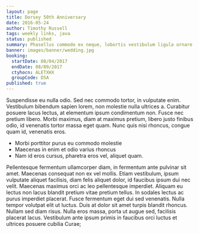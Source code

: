 ```yaml
---
layout: page
title: Dorsey 50th Anniversary
date: 2016-05-24
author: Timothy Russell
tags: weekly links, java
status: published
summary: Phasellus commodo ex neque, lobortis vestibulum ligula ornare vitae. Suspendisse.
banner: images/banner/wedding.jpg
booking:
  startDate: 08/04/2017
  endDate: 08/09/2017
  ctyhocn: ALETXHX
  groupCode: D5A
published: true
---
```

Suspendisse eu nulla odio. Sed nec commodo tortor, in vulputate enim. Vestibulum bibendum sapien lorem, non molestie nulla ultrices a. Curabitur posuere lacus lectus, at elementum ipsum condimentum non. Fusce nec pretium libero. Morbi maximus, diam at maximus pretium, libero justo finibus odio, id venenatis tortor massa eget quam. Nunc quis nisi rhoncus, congue quam id, venenatis eros.

* Morbi porttitor purus eu commodo molestie
* Maecenas in enim et odio varius rhoncus
* Nam id eros cursus, pharetra eros vel, aliquet quam.

Pellentesque fermentum ullamcorper diam, in fermentum ante pulvinar sit amet. Maecenas consequat non ex vel mollis. Etiam vestibulum, ipsum vulputate aliquet facilisis, diam felis aliquet dolor, id faucibus ipsum dui nec velit. Maecenas maximus orci ac leo pellentesque imperdiet. Aliquam eu lectus non lacus blandit pretium vitae pretium tellus. In sodales lectus ac purus imperdiet placerat. Fusce fermentum eget dui sed venenatis. Nulla tempor volutpat elit ut luctus. Duis at dolor sit amet turpis blandit rhoncus. Nullam sed diam risus. Nulla eros massa, porta ut augue sed, facilisis placerat lacus. Vestibulum ante ipsum primis in faucibus orci luctus et ultrices posuere cubilia Curae;
